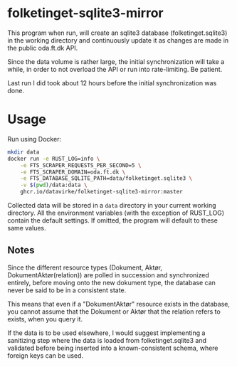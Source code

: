 # folketinget-sqlite3-mirror
This program when run, will create an sqlite3 database (folketinget.sqlite3) in the working directory and continuously update it as changes are made in the public oda.ft.dk API.

Since the data volume is rather large, the initial synchronization will take a while, in order to not overload the API or run into rate-limiting. Be patient.

Last run I did took about 12 hours before the initial synchronization was done.

# Usage
Run using Docker:
```bash
mkdir data
docker run -e RUST_LOG=info \
    -e FTS_SCRAPER_REQUESTS_PER_SECOND=5 \
    -e FTS_SCRAPER_DOMAIN=oda.ft.dk \
    -e FTS_DATABASE_SQLITE_PATH=data/folketinget.sqlite3 \
    -v $(pwd)/data:data \
    ghcr.io/datavirke/folketinget-sqlite3-mirror:master
```
Collected data will be stored in a `data` directory in your current working directory.
All the environment variables (with the exception of RUST_LOG) contain the default settings. If omitted, the program will default to these same values.

## Notes
Since the different resource types (Dokument, Aktør, DokumentAktør(relation)) are polled in succession and synchronized entirely, before moving onto the new dokument type, the database can never be said to be in a consistent state.

This means that even if a "DokumentAktør" resource exists in the database, you cannot assume that the Dokument or Aktør that the relation refers to exists, when you query it.

If the data is to be used elsewhere, I would suggest implementing a sanitizing step where the data is loaded from folketinget.sqlite3 and validated before being inserted into a known-consistent schema, where foreign keys can be used.

